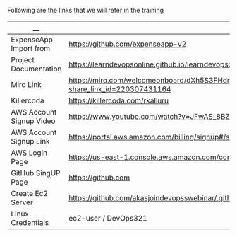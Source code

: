 Following are the links that we will refer in the training 

| __  | Link | Comments |
| ------------- | ------------- | ------------- |
| ExpenseApp Import from | https://github.com/expenseapp-v2 | |
| Project Documentation  | https://learndevopsonline.github.io/learndevopsonline/build/docs/category/expense-app-project-setup-documentation---rhel-9centos-9 | |
| Miro Link | https://miro.com/welcomeonboard/dXh5S3FHdmN3RDdzNnpKczJsem44OGdFQU9wbFJraTJheEdIaGdsZFZ0R1phdkZuYks0djNTR1drRWNjQTM4S3wzNDU4NzY0NTkxODE2NzgwMTk4fDI=?share_link_id=220307431164 | |
| Killercoda  | https://killercoda.com/rkalluru |  |
| AWS Account Signup Video | https://www.youtube.com/watch?v=JFwAS_8BZvM |  |
| AWS Account Signup Link  | https://portal.aws.amazon.com/billing/signup#/start/email |  |
| AWS Login Page  | https://us-east-1.console.aws.amazon.com/console/home?region=us-east-1 |  |
| GitHub SingUP Page | https://github.com | |
| Create Ec2 Server | https://github.com/akasjoindevopsswebinar/.github/blob/main/create-ec2.md | |
| Linux Credentials | ec2-user / DevOps321 | |

